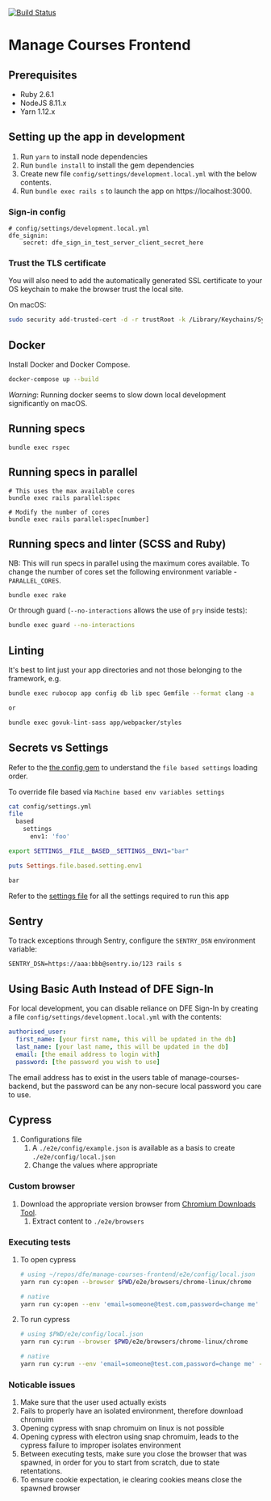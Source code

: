 [![Build Status](https://dfe-ssp.visualstudio.com/Become-A-Teacher/_apis/build/status/Find/manage-courses-frontend?branchName=master)](https://dfe-ssp.visualstudio.com/Become-A-Teacher/_build/latest?definitionId=29&branchName=master)

# Manage Courses Frontend

## Prerequisites

- Ruby 2.6.1
- NodeJS 8.11.x
- Yarn 1.12.x

## Setting up the app in development

1. Run `yarn` to install node dependencies
2. Run `bundle install` to install the gem dependencies
3. Create new file `config/settings/development.local.yml` with the below contents.
4. Run `bundle exec rails s` to launch the app on https://localhost:3000.

### Sign-in config

```
# config/settings/development.local.yml
dfe_signin:
    secret: dfe_sign_in_test_server_client_secret_here
```

### Trust the TLS certificate

You will also need to add the automatically generated SSL certificate to your OS keychain to make the browser trust the local site.

On macOS:

```bash
sudo security add-trusted-cert -d -r trustRoot -k /Library/Keychains/System.keychain config/localhost/https/localhost.crt
```

## Docker

Install Docker and Docker Compose.

```bash
docker-compose up --build
```

_Warning_: Running docker seems to slow down local development significantly on macOS.


## Running specs

```
bundle exec rspec
```

## Running specs in parallel

```
# This uses the max available cores
bundle exec rails parallel:spec

# Modify the number of cores
bundle exec rails parallel:spec[number]
```

## Running specs and linter (SCSS and Ruby)

NB: This will run specs in parallel using the maximum cores available. To change
the number of cores set the following environment variable -
`PARALLEL_CORES`.

```
bundle exec rake
```

Or through guard (`--no-interactions` allows the use of `pry` inside tests):

```bash
bundle exec guard --no-interactions
```

## Linting

It's best to lint just your app directories and not those belonging to the framework, e.g.

```bash
bundle exec rubocop app config db lib spec Gemfile --format clang -a

or

bundle exec govuk-lint-sass app/webpacker/styles
```

## Secrets vs Settings

Refer to the [the config gem](https://github.com/railsconfig/config#accessing-the-settings-object) to understand the `file based settings` loading order.

To override file based via `Machine based env variables settings`

```bash
cat config/settings.yml
file
  based
    settings
      env1: 'foo'
```

```bash
export SETTINGS__FILE__BASED__SETTINGS__ENV1="bar"
```

```ruby
puts Settings.file.based.setting.env1

bar
```

Refer to the [settings file](config/settings.yml) for all the settings required to run this app

## Sentry

To track exceptions through Sentry, configure the `SENTRY_DSN` environment variable:

```
SENTRY_DSN=https://aaa:bbb@sentry.io/123 rails s
```


## Using Basic Auth Instead of DFE Sign-In

For local development, you can disable reliance on DFE Sign-In by creating a
file `config/settings/development.local.yml` with the contents:

```yaml
authorised_user:
  first_name: [your first name, this will be updated in the db]
  last_name: [your last name, this will be updated in the db]
  email: [the email address to login with]
  password: [the password you wish to use]
```

The email address has to exist in the users table of manage-courses-backend, but
the password can be any non-secure local password you care to use.

## Cypress

1. Configurations file
   1. A `./e2e/config/example.json` is available as a basis to create `./e2e/config/local.json`
   1. Change the values where appropriate

### Custom browser
1. Download the appropriate version browser from [Chromium Downloads Tool](https://chromium.cypress.io/).
    1. Extract content to `./e2e/browsers`

### Executing tests

1. To open cypress
    ``` bash
    # using ~/repos/dfe/manage-courses-frontend/e2e/config/local.json
    yarn run cy:open --browser $PWD/e2e/browsers/chrome-linux/chrome
    ```

    ``` bash
    # native
    yarn run cy:open --env 'email=someone@test.com,password=change me' --browser $PWD/e2e/browsers/chrome-linux/chrome
    ```

2. To run cypress
    ``` bash
    # using $PWD/e2e/config/local.json
    yarn run cy:run --browser $PWD/e2e/browsers/chrome-linux/chrome
    ```

    ``` bash
    # native
    yarn run cy:run --env 'email=someone@test.com,password=change me' --browser $PWD/e2e/browsers/chrome-linux/chrome
    ```

### Noticable issues
1. Make sure that the user used actually exists
1. Fails to properly have an isolated environment, therefore download chromuim
1. Opening cypress with snap chromuim on linux is not possible
1. Opening cypress with electron using snap chromuim, leads to the cypress failure to improper isolates environment
1. Between executing tests, make sure you close the browser that was spawned, in order for you to start from scratch, due to state retentations.
1. To ensure cookie expectation, ie clearing cookies means close the spawned browser